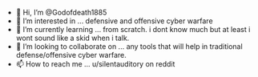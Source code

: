 - 👋 Hi, I’m @Godofdeath1885
- 👀 I’m interested in ... defensive and offensive cyber warfare
- 🌱 I’m currently learning ... from scratch. i dont know much but at least i wont sound like a skid when i talk.
- 💞️ I’m looking to collaborate on ... any tools that will help in traditional defense/offensive cyber warfare.
- 📫 How to reach me ... u/silentauditory on reddit

<!---
Godofdeath1885/Godofdeath1885 is a ✨ special ✨ repository because its `README.md` (this file) appears on your GitHub profile.
You can click the Preview link to take a look at your changes.
--->
